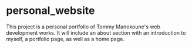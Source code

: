 # personal_website
This project is a personal portfolio of Tommy Manokoune's web development works. It will include an about section with an introduction to myself, a portfolio page, as well as a home page.